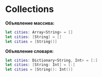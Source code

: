 # Collections

**Объявление массива:**

```swift
let cities: Array<String> = []
let cities: [String] = []
let cities = [String()]
```

**Объявление словаря:**

```swift
let cities: Dictionary<String, Int> = [:]
let cities: [String: Int] = [:]
let cities = [String(): Int()]
```
